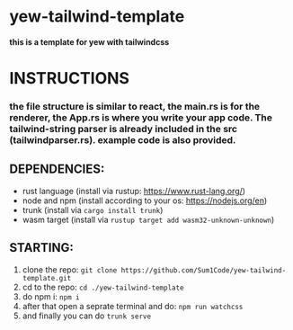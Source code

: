 # yew-tailwind-template
#### this is a template for yew with tailwindcss
# INSTRUCTIONS 
### the file structure is similar to react, the main.rs is for the renderer, the App.rs is where you write your app code. The tailwind-string parser is already included in the src (tailwindparser.rs). example code is also provided.

## DEPENDENCIES:
- rust language (install via rustup: https://www.rust-lang.org/)
- node and npm (install according to your os: https://nodejs.org/en)
- trunk (install via `cargo install trunk`)
- wasm target (install via `rustup target add wasm32-unknown-unknown`)

## STARTING: 
1. clone the repo: `git clone https://github.com/Sum1Code/yew-tailwind-template.git`
2. cd to the repo: `cd ./yew-tailwind-template`
3. do npm i: `npm i`
4. after that open a seprate terminal and do: `npm run watchcss`
5. and finally you can do `trunk serve`
